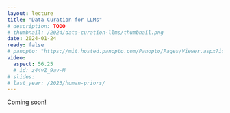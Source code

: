 ```yaml
---
layout: lecture
title: "Data Curation for LLMs"
# description: TODO
# thumbnail: /2024/data-curation-llms/thumbnail.png
date: 2024-01-24
ready: false
# panopto: "https://mit.hosted.panopto.com/Panopto/Pages/Viewer.aspx?id=45670839-428a-449a-bdff-af85012d2c30"
video:
  aspect: 56.25
  # id: z44vZ_9av-M
# slides:
# last_year: /2023/human-priors/
---
```


Coming soon!
